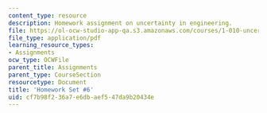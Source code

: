 ```yaml
---
content_type: resource
description: Homework assignment on uncertainty in engineering.
file: https://ol-ocw-studio-app-qa.s3.amazonaws.com/courses/1-010-uncertainty-in-engineering-fall-2008/cf7b98f236a7e6dbaef547da9b20434e_homework_06.pdf
file_type: application/pdf
learning_resource_types:
- Assignments
ocw_type: OCWFile
parent_title: Assignments
parent_type: CourseSection
resourcetype: Document
title: 'Homework Set #6'
uid: cf7b98f2-36a7-e6db-aef5-47da9b20434e
---
```

